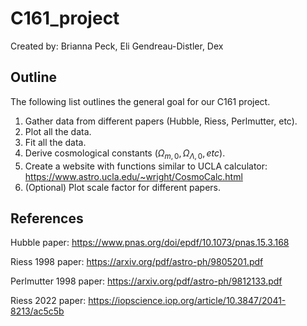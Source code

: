 # C161_project
Created by: Brianna Peck, Eli Gendreau-Distler, Dex

## Outline
The following list outlines the general goal for our C161 project.

1) Gather data from different papers (Hubble, Riess, Perlmutter, etc).
2) Plot all the data. 
3) Fit all the data.
4) Derive cosmological constants ($\Omega_{m,0}, \Omega_{\Lambda,0}, etc$).
5) Create a website with functions similar to UCLA calculator: https://www.astro.ucla.edu/~wright/CosmoCalc.html
6) (Optional) Plot scale factor for different papers.

## References

Hubble paper: https://www.pnas.org/doi/epdf/10.1073/pnas.15.3.168

Riess 1998 paper: https://arxiv.org/pdf/astro-ph/9805201.pdf

Perlmutter 1998 paper: https://arxiv.org/pdf/astro-ph/9812133.pdf

Riess 2022 paper: https://iopscience.iop.org/article/10.3847/2041-8213/ac5c5b

